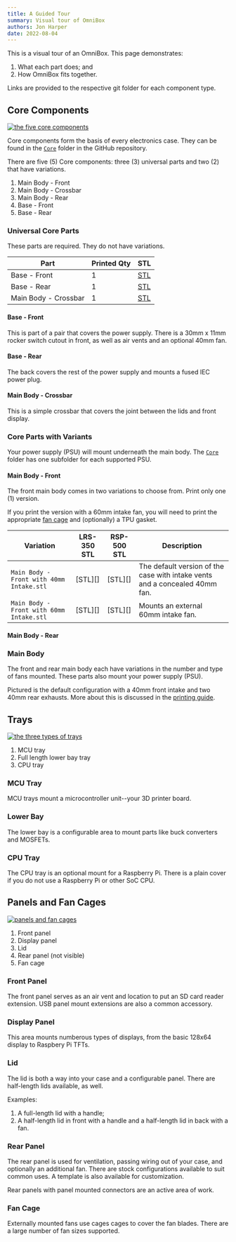```yaml
---
title: A Guided Tour
summary: Visual tour of OmniBox
authors: Jon Harper
date: 2022-08-04
---
```


This is a visual tour of an OmniBox. This page demonstrates:

1. What each part does; and
2. How OmniBox fits together.

Links are provided to the respective git folder for each component type.

## Core Components

[![the five core components][1]][1]

Core components form the basis of every electronics case. They can be found in the [`Core`][14] folder in the GitHub repository.

There are five (5) Core components: three (3) universal parts and two (2) that have variations.

1. Main Body - Front
2. Main Body - Crossbar
3. Main Body - Rear
4. Base - Front
5. Base - Rear

### Universal Core Parts

These parts are required. They do not have variations.

| Part                  | Printed Qty | STL      |
|-----------------------|-------------|----------|
| Base - Front          | 1           | [STL][1] |
| Base - Rear           | 1           | [STL][2] |
| Main Body - Crossbar  | 1           | [STL][3] |

#### Base - Front

This is part of a pair that covers the power supply. There is a 30mm x 11mm rocker switch cutout in front, as well as air vents and an optional 40mm fan.

#### Base - Rear 

The back covers the rest of the power supply and mounts a fused IEC power plug.

#### Main Body - Crossbar

This is a simple crossbar that covers the joint between the lids and front display.

### Core Parts with Variants

Your power supply (PSU) will mount underneath the main body. The [`Core`][14] folder has one subfolder for each supported PSU.

#### Main Body - Front

The front main body comes in two variations to choose from. Print only one (1) version.

If you print the version with a 60mm intake fan, you will need to print the appropriate [fan cage][6] and (optionally) a TPU gasket.

| Variation                                | LRS-350 STL | RSP-500 STL | Description |
|------------------------------------------|-------------|-------------|-------------|
| `Main Body - Front with 40mm Intake.stl` | [STL][]    | [STL][]    | The default version of the case with intake vents and a concealed 40mm fan. |
| `Main Body - Front with 60mm Intake.stl` | [STL][]    | [STL][]    | Mounts an external 60mm intake fan. |

#### Main Body - Rear

### Main Body

The front and rear main body each have variations in the number and type of fans mounted. These parts also mount your power supply (PSU).


Pictured is the default configuration with a 40mm front intake and two 40mm rear exhausts. More about this is discussed in the [printing guide][4].

## Trays

[![the three types of trays][2]][2]

1. MCU tray
2. Full length lower bay tray
3. CPU tray

### MCU Tray

MCU trays mount a microcontroller unit--your 3D printer board.

### Lower Bay

The lower bay is a configurable area to mount parts like buck converters and MOSFETs.

### CPU Tray

The CPU tray is an optional mount for a Raspberry Pi. There is a plain cover if you do not use a Raspberry Pi or other SoC CPU.

## Panels and Fan Cages

[![panels and fan cages][3]][3]

1. Front panel
2. Display panel
3. Lid
4. Rear panel (not visible)
5. Fan cage

### Front Panel

The front panel serves as an air vent and location to put an SD card reader extension. USB panel mount extensions are also a common accessory.

### Display Panel

This area mounts numberous types of displays, from the basic 128x64 display to Raspbery Pi TFTs.

### Lid

The lid is both a way into your case and a configurable panel. There are half-length lids available, as well.

Examples:

1. A full-length lid with a handle;
2. A half-length lid in front with a handle and a half-length lid in back with a fan.

### Rear Panel

The rear panel is used for ventilation, passing wiring out of your case, and optionally an additional fan. There are stock configurations available to suit common uses. A template is also available for customization.

Rear panels with panel mounted connectors are an active area of work.

### Fan Cage

Externally mounted fans use cages cages to cover the fan blades. There are a large number of fan sizes supported.

[1]: img/printed_parts/core.png
[2]: img/printed_parts/trays.png
[3]: img/printed_parts/panels.png
[4]: printing.md#core-parts-with-variants
[5]: support/boards.md
[6]: https://github.com/jon-harper/OmniBox/tree/main/Fan%20Cages
[14]: https://github.com/jon-harper/OmniBox/tree/main/Core/
